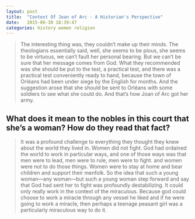 ```yaml
---
layout: post
title:  "Context Of Joan of Arc - A Historian's Perspective"
date:   2015-06-30 18:39:47
categories: history women religion
---
```


> The interesting thing was, they couldn’t make up their minds. The theologians essentially said, well, she seems to be pious, she seems to be virtuous, we can’t fault her personal bearing. But we can’t be sure that her message comes from God. What they recommended was she should be put to the test, a practical test, and there was a practical test conveniently ready to hand, because the town of Orléans had been under siege by the English for months. And the suggestion arose that she should be sent to Orléans with some soldiers to see what she could do. And that’s how Joan of Arc got her army.

## What does it mean to the nobles in this court that she’s a woman? How do they read that fact?

> It was a profound challenge to everything they thought they knew about the world they lived in. Women did not fight. God had ordained the world to work in particular ways, and one of those ways was that men were to lead, men were to rule, men were to fight. and women were not to do those things. Women were to stay at home and bear children and support their menfolk. So the idea that such a young woman—any woman—but such a young woman step forward and say that God had sent her to fight was profoundly destabilizing. It could only really work in the context of the miraculous. Because god could choose to work a miracle through any vessel he liked and if he were going to work a miracle, then perhaps a teenage peasant girl was a particularly miraculous way to do it.

[jezebel article]:     http://pictorial.jezebel.com/author-helen-castor-talks-putting-joan-of-arc-back-into-1714892216 

